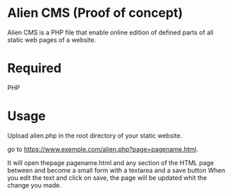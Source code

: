# Alien CMS (Proof of concept)

Alien CMS is a PHP file that enable online edition of defined parts of all static web pages of a website.

# Required

PHP

# Usage

Upload alien.php in the root directory of your static website.

go to https://www.exemple.com/alien.php?page=pagename.html.

It will open thepage pagename.html and any section of the HTML page between <!--EDITABLE--> and <!--END EDITABLE--> become a small form with a textarea and a save button
When you edit the text and click on save, the page will be updated whit the change you made.
